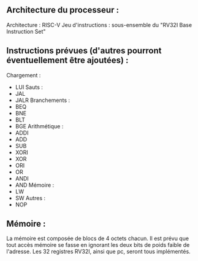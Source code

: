 Architecture du processeur :
----------------------------

Architecture : RISC-V
Jeu d'instructions : sous-ensemble du "RV32I Base Instruction Set"

Instructions prévues (d'autres pourront éventuellement être ajoutées) :
----------------------
Chargement :
- LUI
Sauts :
- JAL
- JALR
Branchements :
- BEQ
- BNE
- BLT
- BGE
Arithmétique :
- ADDI
- ADD
- SUB
- XORI
- XOR
- ORI
- OR
- ANDI
- AND
Mémoire :
- LW
- SW
Autres :
- NOP

Mémoire :
---------
La mémoire est composée de blocs de 4 octets chacun. 
Il est prévu que tout accès mémoire se fasse en ignorant les deux bits de poids faible de l'adresse.
Les 32 registres RV32I, ainsi que pc, seront tous implémentés.


